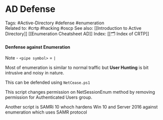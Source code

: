 # AD Defense
Tags: #Active-Directory #defense #enumeration  
Related to: #crtp #hacking #oscp 
See also: [[Introduction to Active Directory]] [[Enumeration Cheatsheet AD]]
Index: [[🗂️ Index of CRTP]]


#### Denfense against Enumeration

Note - `<pipe symbol>` = `|`

Most of enumeration is similar to normal traffic but **User Hunting** is bit intrusive and noisy in nature.

This can be defended using `NetCease.ps1` 

This script changes permission on NetSessionEnum method by removing permission for Authenticated Users group.

Another script is SAMRi 10 whoch hardens Win 10 and Server 2016 against enumeration which uses SAMR protocol


